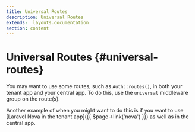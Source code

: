 ```yaml
---
title: Universal Routes
description: Universal Routes
extends: _layouts.documentation
section: content
---
```


# Universal Routes {#universal-routes}

You may want to use some routes, such as `Auth::routes()`, in both your tenant app and your central app. To do this, use the `universal` middleware group on the route(s).

Another example of when you might want to do this is if you want to use [Laravel Nova in the tenant app]({{ $page->link('nova') }}) as well as in the central app.
